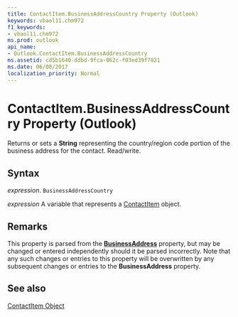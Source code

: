 ```yaml
---
title: ContactItem.BusinessAddressCountry Property (Outlook)
keywords: vbaol11.chm972
f1_keywords:
- vbaol11.chm972
ms.prod: outlook
api_name:
- Outlook.ContactItem.BusinessAddressCountry
ms.assetid: cd5b1640-ddbd-9fca-062c-f03ed39f7821
ms.date: 06/08/2017
localization_priority: Normal
---
```



# ContactItem.BusinessAddressCountry Property (Outlook)

Returns or sets a  **String** representing the country/region code portion of the business address for the contact. Read/write.


## Syntax

_expression_. `BusinessAddressCountry`

_expression_ A variable that represents a [ContactItem](./Outlook.ContactItem.md) object.


## Remarks

This property is parsed from the  **[BusinessAddress](Outlook.ContactItem.BusinessAddress.md)** property, but may be changed or entered independently should it be parsed incorrectly. Note that any such changes or entries to this property will be overwritten by any subsequent changes or entries to the **BusinessAddress** property.


## See also


[ContactItem Object](Outlook.ContactItem.md)

